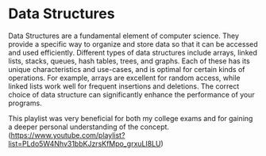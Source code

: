 # Data Structures

Data Structures are a fundamental element of computer science. They provide a specific way to organize and store data so that it can be accessed and used efficiently. Different types of data structures include arrays, linked lists, stacks, queues, hash tables, trees, and graphs. Each of these has its unique characteristics and use-cases, and is optimal for certain kinds of operations. For example, arrays are excellent for random access, while linked lists work well for frequent insertions and deletions. The correct choice of data structure can significantly enhance the performance of your programs.

This playlist was very beneficial for both my college exams and for gaining a deeper personal understanding of the concept.
(https://www.youtube.com/playlist?list=PLdo5W4Nhv31bbKJzrsKfMpo_grxuLl8LU)
